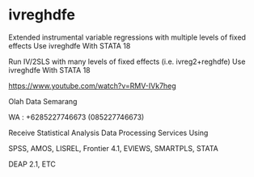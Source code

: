 # ivreghdfe
Extended instrumental variable regressions with multiple levels of fixed effects Use ivreghdfe With STATA 18

Run IV/2SLS with many levels of fixed effects (i.e. ivreg2+reghdfe) Use ivreghdfe With STATA 18

https://www.youtube.com/watch?v=RMV-IVk7heg

Olah Data Semarang

WA : +6285227746673 (085227746673)

Receive Statistical Analysis Data Processing Services Using

SPSS, AMOS, LISREL, Frontier 4.1, EVIEWS, SMARTPLS, STATA

DEAP 2.1, ETC
